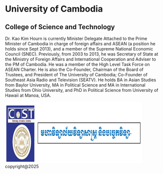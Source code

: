 <!DOCTYPE html>
<html>
<head>
  <title>University of Cambodia</title>
</head>
<body>
  <h1>University of Cambodia</h1>
  <h2>College of Science and Technology</h2>
  <p>
Dr. Kao Kim Hourn is currently Minister Delegate Attached to the Prime Minister of Cambodia in charge of foreign affairs and ASEAN (a position he holds since Sept 2013), and a member of the Supreme National Economic Council (SNEC). Previously, from 2003 to 2013, he was Secretary of State at the Ministry of Foreign Affairs and International Cooperation and Adviser to the PM of Cambodia. He was a member of the High Level Task Force on ASEAN Charter. He is also the Co-Founder, Chairman of the Board of Trustees, and President of The University of Cambodia; Co-Founder of Southeast Asia Radio and Television (SEATV). He holds BA in Asian Studies from Baylor University, MA in Political Science and MA in International Studies from Ohio University, and PhD in Political Science from University of Hawaii at Manoa, USA.
  </p>
  <img src="cost.jpg" alt="UC logo" width="450" height="200">
</body>
</html>
<footer> copyright@2025 </footer>
